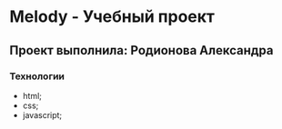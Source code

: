 # Melody - Учебный проект
## Проект выполнила: Родионова Александра
### Технологии
- html;
- css;
- javascript;
